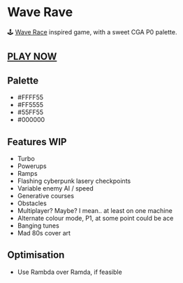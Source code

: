# Wave Rave

🕹 [Wave Race](https://en.wikipedia.org/wiki/Wave_Race) inspired game, with a sweet CGA P0 palette.

## [PLAY NOW](https://wave-rave.netlify.app/)

## Palette

- #FFFF55
- #FF5555
- #55FF55
- #000000

## Features WIP

- Turbo
- Powerups
- Ramps
- Flashing cyberpunk lasery checkpoints
- Variable enemy AI / speed
- Generative courses
- Obstacles
- Multiplayer? Maybe? I mean.. at least on one machine
- Alternate colour mode, P1, at some point could be ace
- Banging tunes
- Mad 80s cover art

## Optimisation

- Use Rambda over Ramda, if feasible
